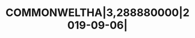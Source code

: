---
layout: asset
title: COMMONWELTHA|3,288880000|2019-09-06|                        
isin: US2027A1HL45
---